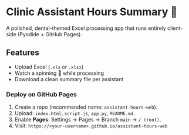 # Clinic Assistant Hours Summary 🦷

A polished, dental-themed Excel processing app that runs entirely client-side (Pyodide + GitHub Pages).

## Features
- Upload Excel (`.xls` or `.xlsx`)
- Watch a spinning 🦷 while processing
- Download a clean summary file per assistant

### Deploy on GitHub Pages
1. Create a repo (recommended name: `assistant-hours-web`).
2. Upload: `index.html`, `script.js`, `app.py`, `README.md`.
3. Enable **Pages**: Settings → Pages → Branch `main` → `/ (root)`.
4. Visit: `https://<your-username>.github.io/assistant-hours-web`
